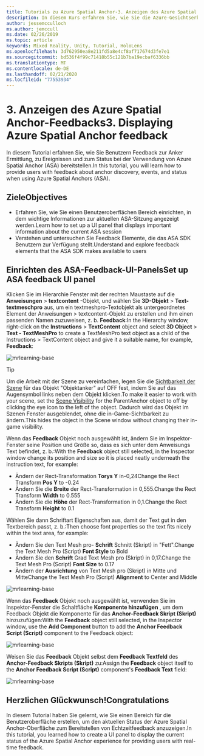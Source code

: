 ```yaml
---
title: Tutorials zu Azure Spatial Anchor-3. Anzeigen des Azure Spatial Anchor-Feedbacks
description: In diesem Kurs erfahren Sie, wie Sie die Azure-Gesichtserkennung in einer Mixed Reality-Anwendung implementieren.
author: jessemcculloch
ms.author: jemccull
ms.date: 02/26/2019
ms.topic: article
keywords: Mixed Reality, Unity, Tutorial, HoloLens
ms.openlocfilehash: 3d762950ea8e211fd5a8e4cf8af717674d3fe7e1
ms.sourcegitcommit: bd536f4f99c71418b55c121b7ba19ecbaf6336bb
ms.translationtype: MT
ms.contentlocale: de-DE
ms.lasthandoff: 02/21/2020
ms.locfileid: "77553934"
---
```

# <a name="3-displaying-azure-spatial-anchor-feedback"></a><span data-ttu-id="758d1-105">3. Anzeigen des Azure Spatial Anchor-Feedbacks</span><span class="sxs-lookup"><span data-stu-id="758d1-105">3. Displaying Azure Spatial Anchor feedback</span></span>

<span data-ttu-id="758d1-106">In diesem Tutorial erfahren Sie, wie Sie Benutzern Feedback zur Anker Ermittlung, zu Ereignissen und zum Status bei der Verwendung von Azure Spatial Anchor (ASA) bereitstellen.</span><span class="sxs-lookup"><span data-stu-id="758d1-106">In this tutorial, you will learn how to provide users with feedback about anchor discovery, events, and status when using Azure Spatial Anchors (ASA).</span></span>

## <a name="objectives"></a><span data-ttu-id="758d1-107">Ziele</span><span class="sxs-lookup"><span data-stu-id="758d1-107">Objectives</span></span>

* <span data-ttu-id="758d1-108">Erfahren Sie, wie Sie einen Benutzeroberflächen Bereich einrichten, in dem wichtige Informationen zur aktuellen ASA-Sitzung angezeigt werden.</span><span class="sxs-lookup"><span data-stu-id="758d1-108">Learn how to set up a UI panel that displays important information about the current ASA session</span></span>
* <span data-ttu-id="758d1-109">Verstehen und untersuchen Sie Feedback Elemente, die das ASA SDK Benutzern zur Verfügung stellt.</span><span class="sxs-lookup"><span data-stu-id="758d1-109">Understand and explore feedback elements that the ASA SDK makes available to users</span></span>

## <a name="set-up-asa-feedback-ui-panel"></a><span data-ttu-id="758d1-110">Einrichten des ASA-Feedback-UI-Panels</span><span class="sxs-lookup"><span data-stu-id="758d1-110">Set up ASA feedback UI panel</span></span>

<span data-ttu-id="758d1-111">Klicken Sie im Hierarchie Fenster mit der rechten Maustaste auf die **Anweisungen** > **textcontent** -Objekt, und wählen Sie **3D-Objekt** > **Text-textmeschpro** aus, um ein textmeshpro-Textobjekt als untergeordnetes Element der Anweisungen > textcontent-Objekt zu erstellen und ihm einen passenden Namen zuzuweisen, z. b. **Feedback**:</span><span class="sxs-lookup"><span data-stu-id="758d1-111">In the Hierarchy window, right-click on the **Instructions** > **TextContent** object and select **3D Object** > **Text - TextMeshPro** to create a TextMeshPro text object as a child of the Instructions > TextContent object and give it a suitable name, for example, **Feedback**:</span></span>

![mrlearning-base](images/mrlearning-asa/tutorial3-section1-step1-1.png)

> [!TIP]
> <span data-ttu-id="758d1-113">Um die Arbeit mit der Szene zu vereinfachen, legen Sie die <a href="https://docs.unity3d.com/Manual/SceneVisibility.html" target="_blank">Sichtbarkeit der Szene</a> für das Objekt "Objektanker" auf OFF fest, indem Sie auf das Augensymbol links neben dem Objekt klicken.</span><span class="sxs-lookup"><span data-stu-id="758d1-113">To make it easier to work with your scene, set the  <a href="https://docs.unity3d.com/Manual/SceneVisibility.html" target="_blank">Scene Visibility</a> for the ParentAnchor object to off by clicking the eye icon to the left of the object.</span></span> <span data-ttu-id="758d1-114">Dadurch wird das Objekt im Szenen Fenster ausgeblendet, ohne die in-Game-Sichtbarkeit zu ändern.</span><span class="sxs-lookup"><span data-stu-id="758d1-114">This hides the object in the Scene window without changing their in-game visibility.</span></span>

<span data-ttu-id="758d1-115">Wenn das **Feedback** Objekt noch ausgewählt ist, ändern Sie im Inspektor-Fenster seine Position und Größe so, dass es sich unter dem Anweisungs Text befindet, z. b.:</span><span class="sxs-lookup"><span data-stu-id="758d1-115">With the **Feedback** object still selected, in the Inspector window change its position and size so it is placed neatly underneath the instruction text, for example:</span></span>

* <span data-ttu-id="758d1-116">Ändern der Rect-Transformation **Torys Y** in-0,24</span><span class="sxs-lookup"><span data-stu-id="758d1-116">Change the Rect Transform **Pos Y** to -0.24</span></span>
* <span data-ttu-id="758d1-117">Ändern Sie die **Breite** der Rect-Transformation in 0,555.</span><span class="sxs-lookup"><span data-stu-id="758d1-117">Change the Rect Transform **Width** to 0.555</span></span>
* <span data-ttu-id="758d1-118">Ändern Sie die **Höhe** der Rect-Transformation in 0,1.</span><span class="sxs-lookup"><span data-stu-id="758d1-118">Change the Rect Transform **Height** to 0.1</span></span>

<span data-ttu-id="758d1-119">Wählen Sie dann Schriftart Eigenschaften aus, damit der Text gut in den Textbereich passt, z. b.:</span><span class="sxs-lookup"><span data-stu-id="758d1-119">Then choose font properties so the text fits nicely within the text area, for example:</span></span>

* <span data-ttu-id="758d1-120">Ändern Sie den Text Mesh pro- **Schrift** Schnitt (Skript) in "Fett".</span><span class="sxs-lookup"><span data-stu-id="758d1-120">Change the Text Mesh Pro (Script) **Font Style** to Bold</span></span>
* <span data-ttu-id="758d1-121">Ändern Sie den **Schrift** Grad Text Mesh pro (Skript) in 0,17.</span><span class="sxs-lookup"><span data-stu-id="758d1-121">Change the Text Mesh Pro (Script) **Font Size** to 0.17</span></span>
* <span data-ttu-id="758d1-122">Ändern der **Ausrichtung** von Text Mesh pro (Skript) in Mitte und Mitte</span><span class="sxs-lookup"><span data-stu-id="758d1-122">Change the Text Mesh Pro (Script) **Alignment** to Center and Middle</span></span>

![mrlearning-base](images/mrlearning-asa/tutorial3-section1-step1-2.png)

<span data-ttu-id="758d1-124">Wenn das **Feedback** Objekt noch ausgewählt ist, verwenden Sie im Inspektor-Fenster die Schaltfläche **Komponente hinzufügen** , um dem Feedback Objekt die Komponente für das **Anchor-Feedback Skript (Skript)** hinzuzufügen:</span><span class="sxs-lookup"><span data-stu-id="758d1-124">With the **Feedback** object still selected, in the Inspector window, use the **Add Component** button to add the **Anchor Feedback Script (Script)** component to the Feedback object:</span></span>

![mrlearning-base](images/mrlearning-asa/tutorial3-section1-step1-3.png)

<span data-ttu-id="758d1-126">Weisen Sie das **Feedback** Objekt selbst dem **Feedback Textfeld** des **Anchor-Feedback Skripts (Skript)** zu:</span><span class="sxs-lookup"><span data-stu-id="758d1-126">Assign the **Feedback** object itself to the **Anchor Feedback Script (Script)** component's **Feedback Text** field:</span></span>

![mrlearning-base](images/mrlearning-asa/tutorial3-section1-step1-4.png)

## <a name="congratulations"></a><span data-ttu-id="758d1-128">Herzlichen Glückwunsch!</span><span class="sxs-lookup"><span data-stu-id="758d1-128">Congratulations</span></span>

<span data-ttu-id="758d1-129">In diesem Tutorial haben Sie gelernt, wie Sie einen Bereich für die Benutzeroberfläche erstellen, um den aktuellen Status der Azure Spatial Anchor-Oberfläche zum Bereitstellen von Echtzeitfeedback anzuzeigen.</span><span class="sxs-lookup"><span data-stu-id="758d1-129">In this tutorial, you learned how to create a UI panel to display the current status of the Azure Spatial Anchor experience for providing users with real-time feedback.</span></span>
